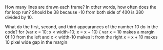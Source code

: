 How many lines are drawn each frame? In other words, how often does the for loop run?
Should be 38 because -10 from both side of 400 is 380 divided by 10. 

What do the first, second, and third appearances of the number 10 do in the code?
for (var x = 10; x < width-10; x = x + 10) {
var x = 10 makes a margin 0f 10 from the left and x < width-10 makes it from the right
x = x + 10 makes 10 pixel wide gap in the margin 
